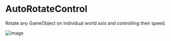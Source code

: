 # AutoRotateControl
Rotate any GameObject on individual world axis and controlling their speed.

![image](https://user-images.githubusercontent.com/38688313/185460406-346c0a5f-f5a0-4c6f-bf67-d52c304ffa0c.png)

